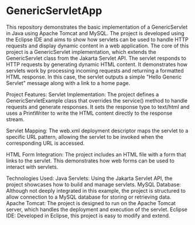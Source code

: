 # GenericServletApp
This repository demonstrates the basic implementation of a GenericServlet in Java using Apache Tomcat and MySQL. The project is developed using the Eclipse IDE and aims to show how servlets can be used to handle HTTP requests and display dynamic content in a web application.
The core of this project is a GenericServlet implementation, which extends the GenericServlet class from the Jakarta Servlet API. The servlet responds to HTTP requests by generating dynamic HTML content. It demonstrates how servlets work by processing incoming requests and returning a formatted HTML response. In this case, the servlet outputs a simple "Hello Generic Servlet" message along with a link to a home page.

Project Features:
Servlet Implementation: The project defines a GenericServletExample class that overrides the service() method to handle requests and generate responses. It sets the response type to text/html and uses a PrintWriter to write the HTML content directly to the response stream.

Servlet Mapping: The web.xml deployment descriptor maps the servlet to a specific URL pattern, allowing the servlet to be invoked when the corresponding URL is accessed.

HTML Form Integration: The project includes an HTML file with a form that links to the servlet. This demonstrates how web forms can be used to interact with servlets.

Technologies Used:
Java Servlets: Using the Jakarta Servlet API, the project showcases how to build and manage servlets.
MySQL Database: Although not deeply integrated in this example, the project is structured to allow connection to a MySQL database for storing or retrieving data.
Apache Tomcat: The project is designed to run on the Apache Tomcat server, which handles the deployment and execution of the servlet.
Eclipse IDE: Developed in Eclipse, this project is easy to modify and extend.
